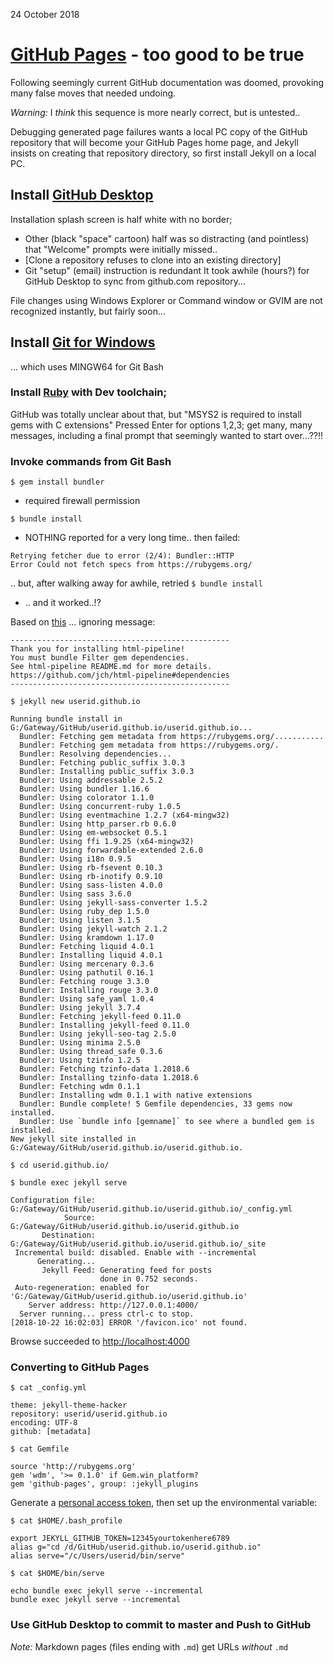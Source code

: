 24 October 2018

# [GitHub Pages](https://pages.github.com/) - too good to be true

  Following seemingly current GitHub documentation was doomed,
  provoking many false moves that needed undoing.

*Warning:*  I *think* this sequence is more nearly correct,
but is untested..

Debugging generated page failures wants
a local PC copy of the GitHub repository
that will become your GitHub Pages home page,
and Jekyll insists on creating that repository directory,
so first install Jekyll on a local PC.



## Install [GitHub Desktop](https://help.github.com/desktop/guides/getting-started-with-github-desktop/)
   Installation splash screen is half white with no border;
- Other (black "space" cartoon) half was so distracting (and pointless)
      that "Welcome" prompts were initially missed..
- [Clone a repository refuses to clone into an existing directory]
- Git "setup" (email) instruction is redundant
It took awhile (hours?) for GitHub Desktop to sync from github.com repository...

File changes using Windows Explorer or Command window or GVIM
are not recognized instantly, but fairly soon...

## Install [Git for Windows](https://gitforwindows.org/)
... which uses MINGW64 for Git Bash

### Install [Ruby](https://rubyinstaller.org/downloads/) with Dev toolchain;
GitHub was totally unclear about that, but
"MSYS2 is required to install gems with C extensions"
Pressed Enter for options 1,2,3; get many, many messages,
including a final prompt that seemingly wanted to start over...??!!

### Invoke commands from Git Bash
`$ gem install bundler`
- required firewall permission

`$ bundle install`
- NOTHING reported for a very long time..
then failed:
```
Retrying fetcher due to error (2/4): Bundler::HTTP
Error Could not fetch specs from https://rubygems.org/
```
.. but, after walking away for awhile, retried `$ bundle install`
- .. and it worked..!?

Based on [this](https://github.com/mmistakes/minimal-mistakes/issues/1558)
... ignoring message:
```
-------------------------------------------------
Thank you for installing html-pipeline!
You must bundle Filter gem dependencies.
See html-pipeline README.md for more details.
https://github.com/jch/html-pipeline#dependencies
-------------------------------------------------
```

`$ jekyll new userid.github.io`
```
Running bundle install in G:/Gateway/GitHub/userid.github.io/userid.github.io...
  Bundler: Fetching gem metadata from https://rubygems.org/...........
  Bundler: Fetching gem metadata from https://rubygems.org/.
  Bundler: Resolving dependencies...
  Bundler: Fetching public_suffix 3.0.3
  Bundler: Installing public_suffix 3.0.3
  Bundler: Using addressable 2.5.2
  Bundler: Using bundler 1.16.6
  Bundler: Using colorator 1.1.0
  Bundler: Using concurrent-ruby 1.0.5
  Bundler: Using eventmachine 1.2.7 (x64-mingw32)
  Bundler: Using http_parser.rb 0.6.0
  Bundler: Using em-websocket 0.5.1
  Bundler: Using ffi 1.9.25 (x64-mingw32)
  Bundler: Using forwardable-extended 2.6.0
  Bundler: Using i18n 0.9.5
  Bundler: Using rb-fsevent 0.10.3
  Bundler: Using rb-inotify 0.9.10
  Bundler: Using sass-listen 4.0.0
  Bundler: Using sass 3.6.0
  Bundler: Using jekyll-sass-converter 1.5.2
  Bundler: Using ruby_dep 1.5.0
  Bundler: Using listen 3.1.5
  Bundler: Using jekyll-watch 2.1.2
  Bundler: Using kramdown 1.17.0
  Bundler: Fetching liquid 4.0.1
  Bundler: Installing liquid 4.0.1
  Bundler: Using mercenary 0.3.6
  Bundler: Using pathutil 0.16.1
  Bundler: Fetching rouge 3.3.0
  Bundler: Installing rouge 3.3.0
  Bundler: Using safe_yaml 1.0.4
  Bundler: Using jekyll 3.7.4
  Bundler: Fetching jekyll-feed 0.11.0
  Bundler: Installing jekyll-feed 0.11.0
  Bundler: Using jekyll-seo-tag 2.5.0
  Bundler: Using minima 2.5.0
  Bundler: Using thread_safe 0.3.6
  Bundler: Using tzinfo 1.2.5
  Bundler: Fetching tzinfo-data 1.2018.6
  Bundler: Installing tzinfo-data 1.2018.6
  Bundler: Fetching wdm 0.1.1
  Bundler: Installing wdm 0.1.1 with native extensions
  Bundler: Bundle complete! 5 Gemfile dependencies, 33 gems now installed.
  Bundler: Use `bundle info [gemname]` to see where a bundled gem is installed.
New jekyll site installed in G:/Gateway/GitHub/userid.github.io/userid.github.io.
```

`$ cd userid.github.io/`

`$ bundle exec jekyll serve`
```
Configuration file: G:/Gateway/GitHub/userid.github.io/userid.github.io/_config.yml
            Source: G:/Gateway/GitHub/userid.github.io/userid.github.io
       Destination: G:/Gateway/GitHub/userid.github.io/userid.github.io/_site
 Incremental build: disabled. Enable with --incremental
      Generating...
       Jekyll Feed: Generating feed for posts
                    done in 0.752 seconds.
 Auto-regeneration: enabled for 'G:/Gateway/GitHub/userid.github.io/userid.github.io'
    Server address: http://127.0.0.1:4000/
  Server running... press ctrl-c to stop.
[2018-10-22 16:02:03] ERROR '/favicon.ico' not found.
```
Browse succeeded to [http://localhost:4000](http://localhost:4000)

### Converting to GitHub Pages
`$ cat _config.yml`
```
theme: jekyll-theme-hacker
repository: userid/userid.github.io
encoding: UTF-8
github: [metadata]
```
`$ cat Gemfile`
```
source 'http://rubygems.org'
gem 'wdm', '>= 0.1.0' if Gem.win_platform?
gem 'github-pages', group: :jekyll_plugins
```
Generate a [personal access token](https://help.github.com/articles/creating-a-personal-access-token-for-the-command-line/), then set up the environmental variable:

`$ cat $HOME/.bash_profile`
```
export JEKYLL_GITHUB_TOKEN=12345yourtokenhere6789
alias g="cd /d/GitHub/userid.github.io/userid.github.io"
alias serve="/c/Users/userid/bin/serve"
```
`$ cat $HOME/bin/serve`
```
echo bundle exec jekyll serve --incremental
bundle exec jekyll serve --incremental
```

### Use GitHub Desktop to commit to master and Push to GitHub
*Note:* Markdown pages (files ending with `.md`) get URLs *without* `.md`
